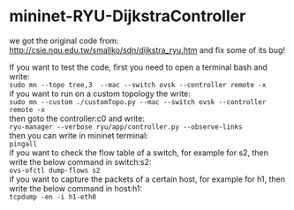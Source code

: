 # mininet-RYU-DijkstraController
we got the original code from:
 http://csie.nqu.edu.tw/smallko/sdn/dijkstra_ryu.htm
and fix some of its bug!

If you want to test the code, first you need to open a terminal bash and write:\
 ```sudo mn --topo tree,3  --mac --switch ovsk --controller remote -x```\
if you want to run on a custom topology the write:\
 ```sudo mn --custom ./customTopo.py --mac --switch ovsk --controller remote -x```\
then goto the controller:c0 and write:\
 ```ryu-manager --verbose ryu/app/controller.py --observe-links```\
then you can write in mininet terminal:\
 ```pingall```\
if you want to check the flow table of a switch, for example for s2, then write the below command in switch:s2:\
 ```ovs-ofctl dump-flows s2```\
if you want to capture the packets of a certain host, for example for h1, then write the below command in host:h1:\
 ```tcpdump -en -i h1-eth0```
